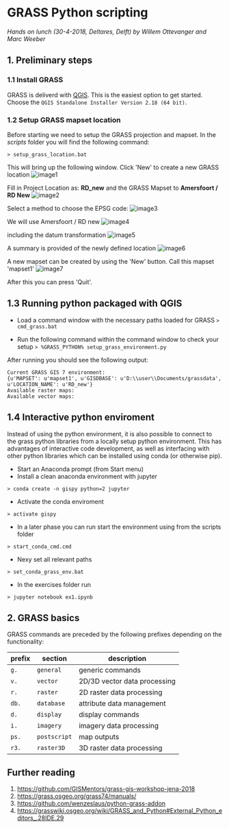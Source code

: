 # GRASS Python scripting
_Hands on lunch  (30-4-2018, Deltares, Delft) by Willem Ottevanger and Marc Weeber_

## 1. Preliminary steps
### 1.1 Install GRASS
GRASS is deliverd with [QGIS](https://www.qgis.org/en/site/forusers/download.html).
This is the easiest option to get started. Choose the `QGIS Standalone Installer Version 2.18 (64 bit)`.

### 1.2 Setup GRASS mapset location

Before starting we need to setup the GRASS projection and mapset.
In the *scripts* folder you will find the following command:

``` > setup_grass_location.bat ```

This will bring up the following window. Click 'New' to create a new GRASS location
![image1](images/2018-04-27_08h32_18.png)

Fill in Project Location as: **RD_new** and the GRASS Mapset to **Amersfoort / RD New**
![image2](images/2018-04-27_08h32_50.png)

Select a method to choose the EPSG code:
![image3](images/2018-04-27_08h33_46.png)

We will use Amersfoort / RD new
![image4](images/2018-04-27_08h33_58.png)

including the datum transformation
![image5](images/2018-04-27_08h35_07.png)

A summary is provided of the newly defined location
![image6](images/2018-04-27_08h35_26.png)

A new mapset can be created by using the 'New' button. Call this mapset 'mapset1'
![image7](images/2018-04-27_08h36_34.png)

After this you can press 'Quit'.

## 1.3 Running python packaged with QGIS
* Load a command window with the necessary paths loaded for GRASS
``` > cmd_grass.bat ```

* Run the following command within the command window to check your setup
``` > %GRASS_PYTHON% setup_grass_environment.py ```

After running you should see the following output:
```
Current GRASS GIS 7 environment:
{u'MAPSET': u'mapset1', u'GISDBASE': u'D:\\user\\Documents/grassdata', u'LOCATION_NAME': u'RD_new'}
Available raster maps:
Available vector maps:
```

## 1.4 Interactive python enviroment
Instead of using the python environment, it is also possible to connect to the grass
python libraries from a locally setup python environment. This has advantages of interactive code development, as well as interfacing with other python libraries which can be installed using conda (or otherwise pip). 

* Start an Anaconda prompt (from Start menu)
* Install a clean anaconda environment with jupyter

``` > conda create -n gispy python=2 jupyter ```

* Activate the conda enviroment

``` > activate gispy ```

* In a later phase you can run start the environment using from the scripts folder

``` > start_conda_cmd.cmd ```

* Nexy set all relevant paths

``` > set_conda_grass_env.bat ```

* In the exercises folder run

``` > jupyter notebook ex1.ipynb ```


## 2. GRASS basics

GRASS commands are preceded by the following prefixes depending on the functionality:

| prefix   | section     | description                  |
|----------|-------------|------------------------------|
| `g.`     | `general`   | generic commands             |
| `v.`     | `vector`    | 2D/3D vector data processing |
| `r.`     | `raster`    | 2D raster data processing    |
| `db.`    | `database`  | attribute data management    |
| `d.`     | `display`   | display commands             |
| `i.`     | `imagery`   | imagery data processing      |
| `ps.`    | `postscript`| map outputs                  |
| `r3.`    | `raster3D`  | 3D raster data processing    |


## Further reading
1. https://github.com/GISMentors/grass-gis-workshop-jena-2018
2. https://grass.osgeo.org/grass74/manuals/
3. https://github.com/wenzeslaus/python-grass-addon
4. https://grasswiki.osgeo.org/wiki/GRASS_and_Python#External_Python_editors_.28IDE.29
